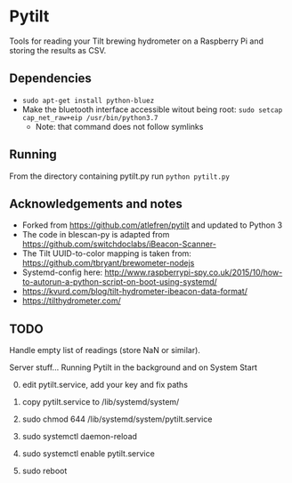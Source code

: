 # Pytilt

Tools for reading your Tilt brewing hydrometer on a Raspberry Pi and storing the results as CSV.

## Dependencies

* ```sudo apt-get install python-bluez```
* Make the bluetooth interface accessible witout being root: ```sudo setcap cap_net_raw+eip /usr/bin/python3.7```
  * Note: that command does not follow symlinks

## Running

From the directory containing pytilt.py run `python pytilt.py`

## Acknowledgements and notes

* Forked from https://github.com/atlefren/pytilt and updated to Python 3
* The code in blescan-py is adapted from https://github.com/switchdoclabs/iBeacon-Scanner-
* The Tilt UUID-to-color mapping is taken from: https://github.com/tbryant/brewometer-nodejs
* Systemd-config here: http://www.raspberrypi-spy.co.uk/2015/10/how-to-autorun-a-python-script-on-boot-using-systemd/
* https://kvurd.com/blog/tilt-hydrometer-ibeacon-data-format/
* https://tilthydrometer.com/



## TODO

Handle empty list of readings (store NaN or similar).

Server stuff...
Running Pytilt in the background and on System Start

0. edit pytilt.service, add your key and fix paths

1. copy pytilt.service to /lib/systemd/system/

2. sudo chmod 644 /lib/systemd/system/pytilt.service

3. sudo systemctl daemon-reload

4. sudo systemctl enable pytilt.service

5. sudo reboot





